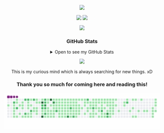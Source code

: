 <!--<p align="center"><img src="https://github.com/saswatsamal/saswatsamal/blob/master/assets/saswatsamal.png" href="https://saswatsamal.is-a.dev"/>-->

<p align="center"><img src="https://github-hero-readme.vercel.app/api?username=saswatsamal&linkedin=Saswat%20Samal&twitter=TweetSaswat" href="https://saswatsamal.is-a.dev"/>

<p align="center"><img src="https://badgen.net/twitter/follow/TweetSaswat" href="https://twitter.com/TweetSaswat"/> <img src="https://badgen.net/badge/color/Visit%20my%20site!/black?icon=bitcoin-lightning&label=saswatsamal" href="https://saswatsamal.is-a.dev"/></p>
<p align="center"><img src="https://profile-counter.glitch.me/saswatsamal/count.svg"/></p>

<!--<p align="center"><img src="https://metrics.lecoq.io/saswatsamal" alt ="saswatsamal" /> -->
<h3 align="center">GitHub Stats</h3>
<details close align="center">
  <summary>Open to see my GitHub Stats</summary>
  <br>
<p align="center"><img src="https://github-readme-stats.vercel.app/api/top-langs?username=saswatsamal&theme=highcontrast&show_icons=true&layout=compact" alt="saswatsamal" />

<p align="center"><img src="https://github-readme-stats.vercel.app/api?username=saswatsamal&theme=highcontrast&show_icons=true" alt="saswatsamal" />

<p align="center"><img src="http://github-readme-streak-stats.herokuapp.com?user=saswatsamal&theme=highcontrast&hide_border=false" alt ="saswatsamal" />

<p align="center"><img src="https://activity-graph.herokuapp.com/graph?username=saswatsamal" alt ="saswatsamal" /> 
  
</details>

<!-- <h3 align="center"> Lets peek some of my GitHub Trophies</h3>
<p align="center"> <a href=""><img src="https://github-profile-trophy.vercel.app/?username=saswatsamal&theme=darkhub" alt="saswatsamal" /></a> </p> -->

<p align="center"><img src="https://github.githubassets.com/images/spinners/octocat-spinner-64.gif"/></p>
<p align="center">This is my curious mind which is always searching for new things. xD</p>

<h3 align="center">Thank you so much for coming here and reading this!</h3>

<p align="center">
    <a href="https://github.com/saswatsamal"><img src= "https://github.com/saswatsamal/saswatsamal/blob/output/github-contribution-grid-snake.gif"/></a> 
</p>
